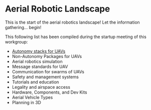 # Aerial Robotic Landscape

This is the start of the aerial robotics landscape! Let the information gathering... begin!

This following list has been compiled during the startup meeting of this workgroup:

* [Autonomy stacks for UAVs](aerial_autonomy_stacks.md)
* Non-Autonomy Packages for UAVs
* Aerial robotics simulation
* Message standards for UAV
* Communication for swarms of UAVs
* Safety and management systems
* Tutorials and education
* Legality and airspace access
* Hardware, Components, and Dev Kits
* Aerial Vehicle Types
* Planning in 3D


